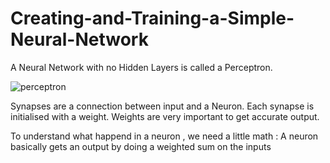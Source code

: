 # Creating-and-Training-a-Simple-Neural-Network

A Neural Network with no Hidden Layers is called a Perceptron.

![perceptron](https://user-images.githubusercontent.com/71009946/125916592-d6500de9-c6d9-48da-9b55-3133c9c0b87f.JPG)

Synapses are a connection between input and a Neuron. Each synapse is initialised with a weight. Weights are very important to get accurate output.

To understand what happend in a neuron , we need a little math :
A neuron basically gets an output by doing a weighted sum on the inputs
